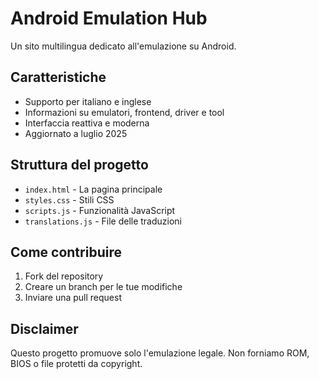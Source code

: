 # Android Emulation Hub

Un sito multilingua dedicato all'emulazione su Android.

## Caratteristiche

- Supporto per italiano e inglese
- Informazioni su emulatori, frontend, driver e tool
- Interfaccia reattiva e moderna
- Aggiornato a luglio 2025

## Struttura del progetto

- `index.html` - La pagina principale
- `styles.css` - Stili CSS
- `scripts.js` - Funzionalità JavaScript
- `translations.js` - File delle traduzioni

## Come contribuire

1. Fork del repository
2. Creare un branch per le tue modifiche
3. Inviare una pull request

## Disclaimer

Questo progetto promuove solo l'emulazione legale. Non forniamo ROM, BIOS o file protetti da copyright.

